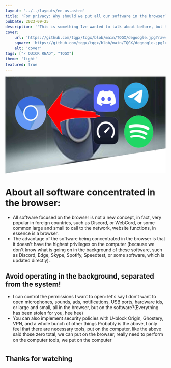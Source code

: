 ```yaml
---
layout: '../../layouts/en-us.astro'
title: 'For privacy: Why should we put all our software in the browser?'
pubDate: 2023-09-25
description: '"This is something Ive wanted to talk about before, but theres a reason why we should focus most of our software on the browser.Most of us probably know at one point or another that we want to chat with our friends, we install Discord, we listen to music, we install Spotify, we test our Internet speed....Installed the Speedtest, but after the installation every day all the time forced to update, is not very tired?'
cover:
    url: 'https://github.com/tqgx/tqgx/blob/main/TQGX/degoogle.jpg?raw=true'
    square: 'https://github.com/tqgx/tqgx/blob/main/TQGX/degoogle.jpg?raw=true'
    alt: 'cover'
tags: ["⚡ QUICK READ", "TQGX"] 
theme: 'light'
featured: true
---
```


![|wide](https://github.com/tqgx/tqgx/blob/main/TQGX/degoogle.jpg?raw=true)

# About all software concentrated in the browser:
- All software focused on the browser is not a new concept, in fact, very popular in foreign countries, such as Discord, or WebCord, or some common large and small to call to the network, website functions, in essence is a browser.
- The advantage of the software being concentrated in the browser is that it doesn't have the highest privileges on the computer (because we don't know what is going on in the background of these software, such as Discord, Edge, Skype, Spotify, Speedtest, or some software, which is updated directly).
## Avoid operating in the background, separated from the system!
- I can control the permissions I want to open: let's say I don't want to open microphones, sounds, ads, notifications, USB ports, hardware ids, or large and small, all in the browser, but on the software?(Everything has been stolen for you, hee hee)
- You can also implement security policies with U-block Origin, Ghostery, VPN, and a whole bunch of other things
Probably is the above, I only feel that there are necessary tools, put on the computer, like the above said those zero total, we can put on the browser, really need to perform on the computer tools, we put on the computer
#
## Thanks for watching